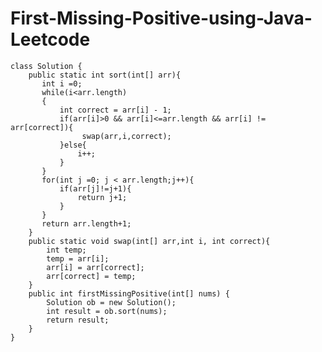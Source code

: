 # First-Missing-Positive-using-Java-Leetcode

    class Solution {
        public static int sort(int[] arr){
           int i =0;
           while(i<arr.length)
           {
               int correct = arr[i] - 1;
               if(arr[i]>0 && arr[i]<=arr.length && arr[i] != arr[correct]){
                    swap(arr,i,correct);
               }else{
                   i++;
               }
           }
           for(int j =0; j < arr.length;j++){
               if(arr[j]!=j+1){
                   return j+1;
               }
           }
           return arr.length+1;
        }
        public static void swap(int[] arr,int i, int correct){
            int temp;
            temp = arr[i];
            arr[i] = arr[correct];
            arr[correct] = temp;
        }
        public int firstMissingPositive(int[] nums) {
            Solution ob = new Solution();
            int result = ob.sort(nums);
            return result;
        }
    }
